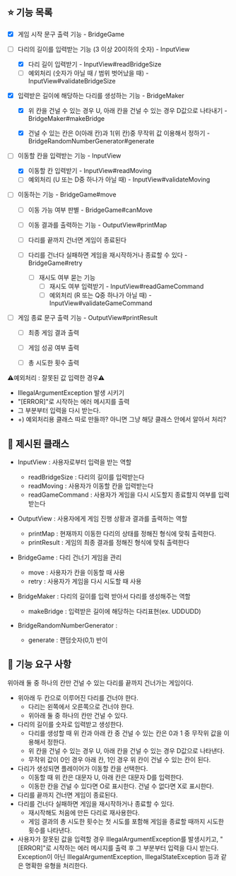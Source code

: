 ## ⭐️ 기능 목록
- [x] 게임 시작 문구 출력 기능 - BridgeGame

- [ ] 다리의 길이를 입력받는 기능 (3 이상 20이하의 숫자) - InputView
  - [x] 다리 길이 입력받기 - InputView#readBridgeSize
  - [ ] 예외처리 (숫자가 아닐 때 / 범위 벗어났을 때) - InputView#validateBridgeSize
- [x] 입력받은 길이에 해당하는 다리를 생성하는 기능 - BridgeMaker
  - [x] 위 칸을 건널 수 있는 경우 U, 아래 칸을 건널 수 있는 경우 D값으로 나타내기 - BridgeMaker#makeBridge
  - [x] 건널 수 있는 칸은 0(아래 칸)과 1(위 칸)중 무작위 값 이용해서 정하기 - BridgeRandomNumberGenerator#generate


- [ ] 이동할 칸을 입력받는 기능 - InputView
  - [x] 이동할 칸 입력받기 - InputView#readMoving
  - [ ] 예외처리 (U 또는 D중 하나가 아닐 때) - InputView#validateMoving
- [ ] 이동하는 기능 - BridgeGame#move
  - [ ] 이동 가능 여부 판별 - BridgeGame#canMove
  - [ ] 이동 결과를 출력하는 기능 - OutputView#printMap

  - [ ] 다리를 끝까지 건너면 게임이 종료된다
  - [ ] 다리를 건너다 실패하면 게임을 재시작하거나 종료할 수 있다 - BridgeGame#retry
    - [ ] 재시도 여부 묻는 기능
      - [ ] 재시도 여부 입력받기 - InputView#readGameCommand
      - [ ] 예외처리 (R 또는 Q중 하나가 아닐 때) - InputView#validateGameCommand
  
- [ ] 게임 종료 문구 출력 기능 - OutputView#printResult
  - [ ] 최종 게임 결과 출력 
  - [ ] 게임 성공 여부 출력 
  - [ ] 총 시도한 횟수 출력  


⚠️예외처리 : 잘못된 값 입력한 경우⚠️
  - IllegalArgumentException 발생 시키기
  - "[ERROR]"로 시작하는 에러 메시지를 출력
  - 그 부분부터 입력을 다시 받는다.
  - +) 예외처리용 클래스 따로 만들까? 아니면 그냥 해당 클래스 안에서 알아서 처리?

## 🔗 제시된 클래스
- InputView : 사용자로부터 입력을 받는 역할
  - readBridgeSize : 다리의 길이를 입력받는다
  - readMoving : 사용자가 이동할 칸을 입력받는다
  - readGameCommand : 사용자가 게임을 다시 시도할지 종료할지 여부를 입력받는다

- OutputView : 사용자에게 게임 진행 상황과 결과를 출력하는 역할
  - printMap : 현재까지 이동한 다리의 상태를 정해진 형식에 맞춰 출력한다.
  - printResult : 게임의 최종 결과를 정해진 형식에 맞춰 출력한다

- BridgeGame : 다리 건너기 게임을 관리
  - move : 사용자가 칸을 이동할 때 사용
  - retry : 사용자가 게임을 다시 시도할 때 사용

- BridgeMaker : 다리의 길이를 입력 받아서 다리를 생성해주는 역할
  - makeBridge : 입력받은 길이에 해당하는 다리표현(ex. UDDUDD)

- BridgeRandomNumberGenerator : 
  - generate : 랜덤숫자(0,1) 반이



## 🚀 기능 요구 사항
위아래 둘 중 하나의 칸만 건널 수 있는 다리를 끝까지 건너가는 게임이다.

- 위아래 두 칸으로 이루어진 다리를 건너야 한다.
  - 다리는 왼쪽에서 오른쪽으로 건너야 한다.
  - 위아래 둘 중 하나의 칸만 건널 수 있다.
- 다리의 길이를 숫자로 입력받고 생성한다.
  - 다리를 생성할 때 위 칸과 아래 칸 중 건널 수 있는 칸은 0과 1 중 무작위 값을 이용해서 정한다.
  - 위 칸을 건널 수 있는 경우 U, 아래 칸을 건널 수 있는 경우 D값으로 나타낸다.
  - 무작위 값이 0인 경우 아래 칸, 1인 경우 위 칸이 건널 수 있는 칸이 된다.
- 다리가 생성되면 플레이어가 이동할 칸을 선택한다.
  - 이동할 때 위 칸은 대문자 U, 아래 칸은 대문자 D를 입력한다.
  - 이동한 칸을 건널 수 있다면 O로 표시한다. 건널 수 없다면 X로 표시한다.
- 다리를 끝까지 건너면 게임이 종료된다.
- 다리를 건너다 실패하면 게임을 재시작하거나 종료할 수 있다.
  - 재시작해도 처음에 만든 다리로 재사용한다.
  - 게임 결과의 총 시도한 횟수는 첫 시도를 포함해 게임을 종료할 때까지 시도한 횟수를 나타낸다.
- 사용자가 잘못된 값을 입력할 경우 IllegalArgumentException를 발생시키고, "[ERROR]"로 시작하는 에러 메시지를 출력 후 그 부분부터 입력을 다시 받는다.
  Exception이 아닌 IllegalArgumentException, IllegalStateException 등과 같은 명확한 유형을 처리한다.
